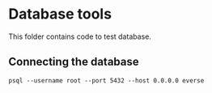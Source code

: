 # Database tools

This folder contains code to test database.

## Connecting the database

```shell
psql --username root --port 5432 --host 0.0.0.0 everse
```